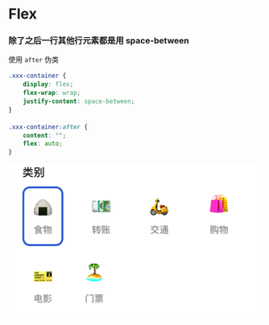 # Flex

### 除了之后一行其他行元素都是用 space-between

使用 `after` 伪类

```css
.xxx-container {
    display: flex;
    flex-wrap: wrap;
    justify-content: space-between;
}

.xxx-container:after {
    content: "";
    flex: auto;
}
```

![bUTLlg](https://raw.githubusercontent.com/HongDing97/imgs/main/uPic/bUTLlg.png)
